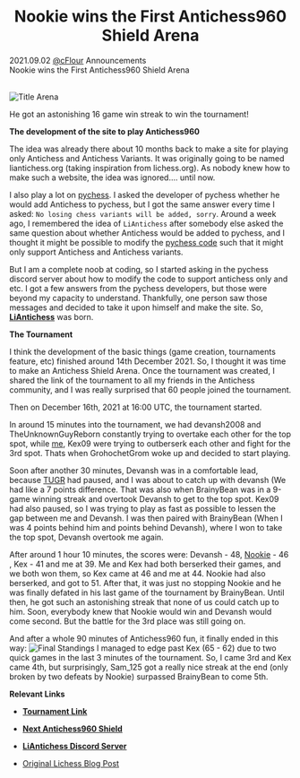 <h1 align="center">Nookie wins the First Antichess960 Shield Arena</h1>

<div class="meta-headline">
    <div class= "meta">
        <span class="text">2021.09.02</span>
        <span class="text"><a href="/@/cFlour">@cFlour</a></span>
        <span class="text">Announcements</span>
    </div>
    <div class= "headline">Nookie wins the First Antichess960 Shield Arena</div>
</div>
</br>

![Title Arena](https://image.lichess1.org/display?h=550&op=thumbnail&path=cflour:ublog:RkdlIWJD:5DYvkaYB.png&w=880&sig=ff1527645c2f7ec5f4b0f7352b87968269593a61)
</br>

He got an astonishing 16 game win streak to win the tournament!

**The development of the site to play Antichess960**

The idea was already there about 10 months back to make a site for playing only Antichess and Antichess Variants. It was originally going to be named liantichess.org (taking inspiration from lichess.org). As nobody knew how to make such a website, the idea was ignored.... until now.

I also play a lot on [pychess](https://www.pychess.org). I asked the developer of pychess whether he would add Antichess to pychess, but I got the same answer every time I asked: `No losing chess variants will be added, sorry`. Around a week ago, I remembered the idea of `LiAntichess` after somebody else asked the same question about whether Antichess would be added to pychess, and I thought it might be possible to modify the [pychess code](https://github.com/gbtami/pychess-variants) such that it might only support Antichess and Antichess variants.

But I am a complete noob at coding, so I started asking in the pychess discord server about how to modify the code to support antichess only and etc. I got a few answers from the pychess developers, but those were beyond my capacity to understand. Thankfully, one person saw those messages and decided to take it upon himself and make the site. So, **[LiAntichess](https://liantichess.herokuapp.com)** was born.

**The Tournament**

I think the development of the basic things (game creation, tournaments feature, etc) finished around 14th December 2021. So, I thought it was time to make an Antichess Shield Arena. Once the tournament was created, I shared the link of the tournament to all my friends in the Antichess community, and I was really surprised that 60 people joined the tournament.

Then on December 16th, 2021 at 16:00 UTC, the tournament started.

In around 15 minutes into the tournament, we had devansh2008 and TheUnknownGuyReborn constantly trying to overtake each other for the top spot, while [me](https://lichess.org/@/cFlour), Kex09 were trying to outberserk each other and fight for the 3rd spot. Thats when GrohochetGrom woke up and decided to start playing.

Soon after another 30 minutes, Devansh was in a comfortable lead, because [TUGR](https://lichess.org/@/TheUnknownGuyReborn) had paused, and I was about to catch up with devansh (We had like a 7 points difference. That was also when BrainyBean was in a 9-game winning streak and overtook Devansh to get to the top spot. Kex09 had also paused, so I was trying to play as fast as possible to lessen the gap between me and Devansh. I was then paired with BrainyBean (When I was 4 points behind him and points behind Devansh), where I won to take the top spot, Devansh overtook me again.

After around 1 hour 10 minutes, the scores were: Devansh - 48, [Nookie](https://lichess.org/@/GrohochetGrom) \- 46 \, Kex \- 41 and me at 39\. Me and Kex had both berserked their games\, and we both won them\, so Kex came at 46 and me at 44\. Nookie had also berserked\, and got to 51\. After that\, it was just no stopping Nookie and he was finally defated in his last game of the tournament by BrainyBean\. Until then\, he got such an astonishing streak that none of us could catch up to him\. Soon\, everybody knew that Nookie would win and Devansh would come second\. But the battle for the 3rd place was still going on\.

And after a whole 90 minutes of Antichess960 fun, it finally ended in this way:
![Final Standings](https://i.imgur.com/EvXpRE9.png)
I managed to edge past Kex (65 - 62) due to two quick games in the last 3 minutes of the tournament. So, I came 3rd and Kex came 4th, but surprisingly, Sam\_125 got a really nice streak at the end (only broken by two defeats by Nookie) surpassed BrainyBean to come 5th.

**Relevant Links**

* **[Tournament Link](https://liantichess.herokuapp.com/tournament/nWgg590u)**
* **[Next Antichess960 Shield](https://liantichess.herokuapp.com/tournament/bDwszbGp)**
* **[LiAntichess Discord Server](https://discord.gg/yv8YEhyFUg)**

* [Original Lichess Blog Post](https://lichess.org/@/cFlour/blog/nookie-wins-the-first-antichess960-shield-arena-in-style/RkdlIWJD)
